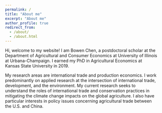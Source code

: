 ```yaml
---
permalink: /
title: "About me"
excerpt: "About me"
author_profile: true
redirect_from: 
  - /about/
  - /about.html
---
```


Hi, welcome to my website! I am Bowen Chen, a postdoctoral scholar at the Department of Agricultural and Consumer Economics at University of Illinois at Urbana-Champaign. I earned my PhD in Agricultural Economics at Kansas State University in 2019.  

My research areas are international trade and production economics. I work predominantly on applied research at the intersection of international trade, development, and the environment. My current research seeks to understand the roles of international trade and conservation practices in mitigating the climate change impacts on the global agriculture. I also have particular interests in policy issues concerning agricultural trade between the U.S. and China. 
